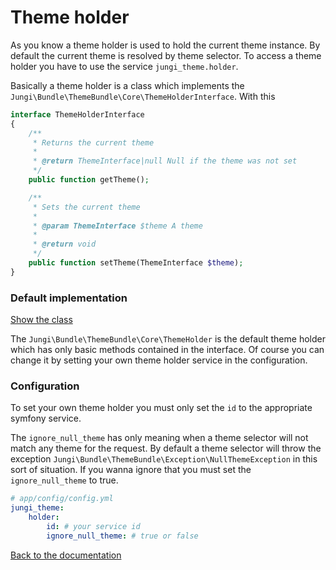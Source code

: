 Theme holder
============

As you know a theme holder is used to hold the current theme instance. By default the current theme is resolved by theme 
selector. To access a theme holder you have to use the service `jungi_theme.holder`.

Basically a theme holder is a class which implements the `Jungi\Bundle\ThemeBundle\Core\ThemeHolderInterface`. With this

```php
interface ThemeHolderInterface
{
    /**
     * Returns the current theme
     *
     * @return ThemeInterface|null Null if the theme was not set
     */
    public function getTheme();

    /**
     * Sets the current theme
     *
     * @param ThemeInterface $theme A theme
     *
     * @return void
     */
    public function setTheme(ThemeInterface $theme);
}
```

### Default implementation

[Show the class](https://github.com/piku235/JungiThemeBundle/blob/master/Core/ThemeHolder.php)

The `Jungi\Bundle\ThemeBundle\Core\ThemeHolder` is the default theme holder which has only basic methods contained
in the interface. Of course you can change it by setting your own theme holder service in the configuration.

### Configuration

To set your own theme holder you must only set the `id` to the appropriate symfony service.

The `ignore_null_theme` has only meaning when a theme selector will not match any theme for the request. By default
a theme selector will throw the exception `Jungi\Bundle\ThemeBundle\Exception\NullThemeException` in this sort of 
situation. If you wanna ignore that you must set the `ignore_null_theme` to true.

```yaml
# app/config/config.yml
jungi_theme:
    holder:
        id: # your service id
        ignore_null_theme: # true or false
```

[Back to the documentation](https://github.com/piku235/JungiThemeBundle/blob/master/Resources/doc/index.md)